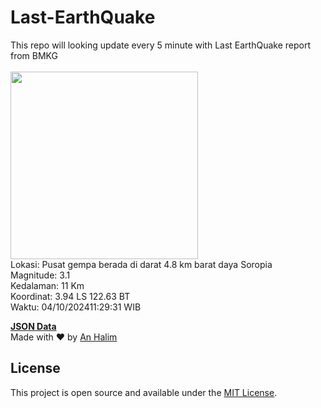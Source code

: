 # Last-EarthQuake
This repo will looking update every 5 minute with Last EarthQuake report from BMKG
<br>
<br>
<img src="https://static.bmkg.go.id/20241004112931.mmi.jpg" width="300"/>
<br>
Lokasi: Pusat gempa berada di darat 4.8 km barat daya Soropia <br>
Magnitude: 3.1 <br>
Kedalaman: 11 Km <br>
Koordinat: 3.94 LS 122.63 BT <br>
Waktu: 04/10/202411:29:31 WIB <br>

<a href="./data/data.json">**JSON Data**</a>
<br>
Made with ❤️ by <a href="https://github.com/an-halim">An Halim</a>
## License

This project is open source and available under the [MIT License](LICENSE).
